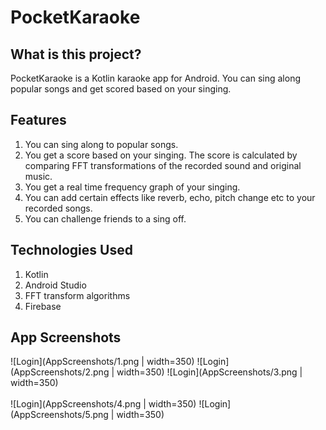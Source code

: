 # PocketKaraoke

## What is this project?

PocketKaraoke is a Kotlin karaoke app for Android. You can sing along popular songs and get scored based on your singing.

## Features

1. You can sing along to popular songs.
2. You get a score based on your singing. The score is calculated by comparing FFT transformations of the recorded sound and original music.
3. You get a real time frequency graph of your singing. 
4. You can add certain effects like reverb, echo, pitch change etc to your recorded songs.
5. You can challenge friends to a sing off.

## Technologies Used

1. Kotlin
2. Android Studio
3. FFT transform algorithms
4. Firebase

## App Screenshots

![Login](AppScreenshots/1.png | width=350)
![Login](AppScreenshots/2.png | width=350)
![Login](AppScreenshots/3.png | width=350)
\
\
![Login](AppScreenshots/4.png | width=350)
![Login](AppScreenshots/5.png | width=350)
